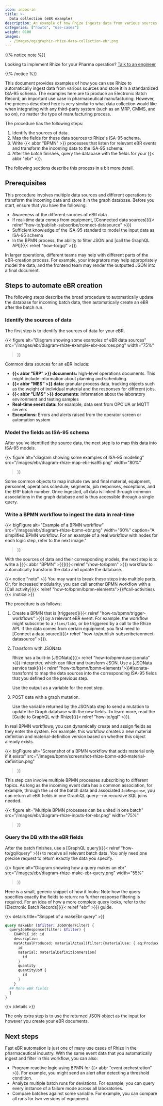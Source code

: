 ```yaml
---
icon: inbox-in
title: >-
  Data collection (eBR example)
description: An example of how Rhize ingests data from various sources to create Electronic Batch Records for pharmaceutical manufacturing
categories: ["howto", "use-cases"]
weight: 0100
images:
  - /images/og/graphic-rhize-data-collection-ebr.png
---
```


{{% notice note %}}

Looking to implement Rhize for your Pharma operation?
[Talk to an engineer](https://rhize.com/contact-us/)

{{% /notice %}}

This document provides examples of how you can use Rhize to automatically ingest data from various sources and store it in a standardized ISA-95 schema.
The examples here are to produce an Electronic Batch Record, an important use case in pharmaceutical manufacturing.
However, the process described here is very similar to what data collection would like when integrating with any third-party system (such as an MRP, CMMS, and so on), no matter the type of manufacturing process.

The procedure has the following steps:

1. Identify the sources of data.
1. Map the fields for these data sources to Rhize's ISA-95 schema.
1. Write {{< abbr "BPMN" >}} processes that listen for relevant eBR events and transform the incoming data to the ISA-95 schema.
1. After the batch finishes, query the database with the fields for your {{< abbr "ebr" >}}.

The following sections describe this process in a bit more detail.

## Prerequisites

This procedure involves multiple data sources and different operations to transform the incoming data and store it in the graph database.
Before you start, ensure that you have the following:
- Awareness of the different sources of eBR data
- If real-time data comes from equipment, [Connected data sources]({{< relref "how-to/publish-subscribe/connect-datasource" >}})
- Sufficient knowledge of the ISA-95 standard to model the input data as ISA-95 schema
- In the BPMN process, the ability to filter JSON and [call the GraphQL API]({{< relref "how-to/gql" >}})

In larger operations, different teams may help with different parts of the eBR-creation process.
For example, your integrators may help appropriately model the data, and the frontend team may render the outputted JSON into a final document.

## Steps to automate eBR creation

The following steps describe the broad procedure to automatically update the database for incoming batch data, then automatically create an eBR after the batch run.

### Identify the sources of data

The first step is to identify the sources of data for your eBR.

{{< figure
alt="Diagram showing some examples of eBR data sources"
src="/images/ebr/diagram-rhize-example-ebr-sources.png"
width="75%"
>}}

Common data sources for an eBR include:

- **{{< abbr "ERP" >}} documents:** high-level operations documents. This might include information about planning and scheduling.
- **{{< abbr "MES" >}} data:** granular process data, tracking objects such as the weight of individual material and the responses for different jobs.
- **{{< abbr "LIMS" >}} documents:** information about the laboratory environment and testing samples
- **Real-time event data:** for example, data sent from OPC UA or MQTT servers
- **Exceptions:** Errors and alerts raised from the operator screen or automation system

### Model the fields as ISA-95 schema

After you've identified the source data, the next step is to map this data into ISA-95 models.

{{< figure
alt="diagram showing some examples of ISA-95 modeling"
src="/images/ebr/diagram-rhize-map-ebr-isa95.png"
width="80%"
>}}

Some common objects to map include raw and final material, equipment, personnel, operations schedule, segments, job responses, exceptions, and the ERP batch number.
Once ingested, all data is linked through common associations in the graph database and is thus accessible through a single query.

### Write a BPMN workflow to ingest the data in real-time

{{< bigFigure
alt="Example of a BPMN workflow"
src="/images/ebr/diagram-rhize-bpmn-ebr.png"
width="60%"
caption="A simplified BPMN workflow. For an example of a real workflow with nodes for each logic step, refer to the next image."
>}}

With the sources of data and their corresponding models, the next step
is to write a [{{< abbr "BPMN" >}}]({{< relref "/how-to/bpmn" >}}) workflow to automatically transform the data and update the database.

{{< notice "note" >}}
You may want to break these steps into multiple parts.
Or, for increased modularity, you can call another BPMN workflow with a [Call activity]({{< relref "how-to/bpmn/bpmn-elements">}}#call-activities).
{{< /notice >}}

The procedure is as follows:

1. Create a BPMN that is [triggered]({{< relref "how-to/bpmn/trigger-workflows" >}}) by a relevant eBR event. For example, the workflow might subscribe to a  `/lims/lab1`, or be triggered by a call to the Rhize API. If the data comes from certain equipment, you first need to [Connect a data source]({{< relref "how-to/publish-subscribe/connect-datasource" >}}).

1. Transform with JSONata

   Rhize has a built-in [JSONata]({{< relref "how-to/bpmn/use-jsonata" >}}) interpreter, which can filter and transform JSON.
   Use a [JSONata service task]({{< relref "how-to/bpmn/bpmn-elements">}}#jsonata-transform) to map the data sources into the corresponding ISA-95 fields that you defined on the previous step.
  
   Use the output as a variable for the next step.
   

1. POST data with a graph mutation.

   Use the variable returned by the JSONata step to send a mutation to update the Graph database with the new fields.
   To learn more, read the [Guide to GraphQL with Rhize]({{< relref "how-to/gql" >}}).

In real BPMN workflows, you can dynamically create and assign fields as they enter the system.
For example, this workflow creates a new material definition and material-definition version based on whether this object already exists.

{{< bigFigure
alt="Screenshot of a BPMN workflow that adds material only if it exists"
src="/images/bpmn/screenshot-rhize-bpmn-add-material-definition.png"
>}}

This step can involve multiple BPMN processes subscribing to different topics.
As long as the incoming event data has a common association, for example, through the `id` of the batch data and associated `JobResponse`, you can return all eBR fields in one GraphQL query&mdash;no recursive SQL joins needed.

{{< figure
alt="Multiple BPMN processes can be united in one batch"
src="/images/ebr/diagram-rhize-inputs-for-ebr.png"
width="75%"
>}}

### Query the DB with the eBR fields

After the batch finishes, use a [GraphQL query]({{< relref "how-to/gql/query" >}}) to receive all relevant batch data.
You only need one precise request to return exactly the data you specify.

{{< figure
alt="Diagram showing how a query makes an ebr"
src="/images/ebr/diagram-rhize-make-ebr-query.png"
width="55%"
>}}
   
Here is a small, generic snippet of how it looks:
Note how the query specifies exactly the fields to return: no further response filtering is required.
For an idea of how a more complete query looks, refer to the [Electronic Batch Records]({{< relref "ebr" >}}) guide.

{{< details title="Snippet of a makeEbr query" >}}
```graphql
query makeEbr ($filter: JobOrderFilter) {
  queryJobResponse(filter: $filter) {
    EXAMPLE_id: id
    description
    matActualProduced: materialActual(filter:{materialUse: { eq:Produced }}){
      id
      material: materialDefinitionVersion{
        id
      }
      quantity
      quantityUoM {
        id
      }
    }
  ## More eBR fields
  }
}
```
{{< /details >}}

The only extra step is to use the returned JSON object as the input for however you create your eBR documents.

## Next steps

Fast eBR automation is just one of many use cases of Rhize in the pharmaceutical industry.
With the same event data that you automatically ingest and filter in this workflow, you can also:
- Program reactive logic using BPMN for {{< abbr "event orchestration" >}}. For example, you might send an alert after detecting a threshold condition.
- Analyze multiple batch runs for deviations. For example, you can query every instance of a failure mode across all laboratories.
- Compare batches against some variable. For example, you can compare all runs for two versions of equipment.

